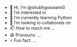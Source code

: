 - 👋 Hi, I’m @shubhgoswami0
- 👀 I’m interested in 
- 🌱 I’m currently learning Python
- 💞️ I’m looking to collaborate on 
- 📫 How to reach me ...
- 😄 Pronouns: ...
- ⚡ Fun fact: ...

<!---
shubhgoswami0/shubhgoswami0 is a ✨ special ✨ repository because its `README.md` (this file) appears on your GitHub profile.
You can click the Preview link to take a look at your changes.
--->
